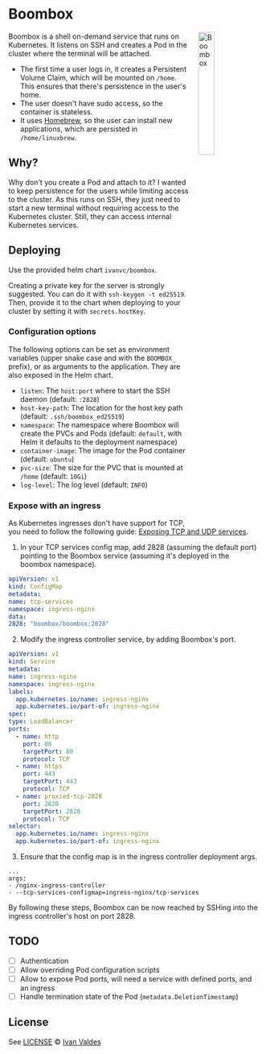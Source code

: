 # Boombox

<p><img src="https://ivan.vc/boombox/images/logo.png" alt="Boombox" title="Boombox" align="right" width="25%" style="padding-left: 10px"></p> 

Boombox is a shell on-demand service that runs on Kubernetes. It listens on SSH
and creates a Pod in the cluster where the terminal will be attached.

* The first time a user logs in, it creates a Persistent Volume Claim, which will
  be mounted on `/home`. This ensures that there's persistence in the user's
  home.
* The user doesn't have sudo access, so the container is stateless.
* It uses [Homebrew](https://brew.sh), so the user can install new applications,
  which are persisted in `/home/linuxbrew`.

## Why?

Why don't you create a Pod and attach to it? I wanted to keep persistence for
the users while limiting access to the cluster. As this runs on SSH, they just
need to start a new terminal without requiring access to the Kubernetes
cluster. Still, they can access internal Kubernetes services.

## Deploying

Use the provided helm chart `ivanvc/boombox`.

Creating a private key for the server is strongly suggested. You can do it with
`ssh-keygen -t ed25519`. Then, provide it to the chart when deploying to your
cluster by setting it with `secrets.hostKey`.

### Configuration options

The following options can be set as environment variables (upper snake case and
with the `BOOMBOX_` prefix), or as arguments to the application. They are also
exposed in the Helm chart.

* `listen`: The `host:port` where to start the SSH daemon (default: `:2828`)
* `host-key-path`: The location for the host key path (default:
  `.ssh/boombox_ed25519`)
* `namespace`: The namespace where Boombox will create the PVCs and Pods
  (default: `default`, with Helm it defaults to the deployment namespace)
* `container-image`: The image for the Pod container (default: `ubuntu`)
* `pvc-size`: The size for the PVC that is mounted at `/home` (default: `10Gi`)
* `log-level`: The log level (default: `INFO`)

### Expose with an ingress

As Kubernetes ingresses don't have support for TCP, you need to follow the
following guide: [Exposing TCP and UDP services].

1. In your TCP services config map, add 2828 (assuming the default port)
   pointing to the Boombox service (assuming it's deployed in the boombox
   namespace).
  ```yaml
apiVersion: v1
kind: ConfigMap
metadata:
  name: tcp-services
  namespace: ingress-nginx
data:
  2828: "boombox/boombox:2828"
  ```

2. Modify the ingress controller service, by adding Boombox's port.
  ```yaml
apiVersion: v1
kind: Service
metadata:
  name: ingress-nginx
  namespace: ingress-nginx
  labels:
    app.kubernetes.io/name: ingress-nginx
    app.kubernetes.io/part-of: ingress-nginx
spec:
  type: LoadBalancer
  ports:
    - name: http
      port: 80
      targetPort: 80
      protocol: TCP
    - name: https
      port: 443
      targetPort: 443
      protocol: TCP
    - name: proxied-tcp-2828
      port: 2828
      targetPort: 2828
      protocol: TCP
  selector:
    app.kubernetes.io/name: ingress-nginx
    app.kubernetes.io/part-of: ingress-nginx
  ```

3. Ensure that the config map is in the ingress controller deployment args.
  ```
...
args:
  - /nginx-ingress-controller
  - --tcp-services-configmap=ingress-nginx/tcp-services
  ```

By following these steps, Boombox can be now reached by SSHing into the ingress
controller's host on port 2828.

## TODO

- [ ] Authentication
- [ ] Allow overriding Pod configuration scripts
- [ ] Allow to expose Pod ports, will need a service with defined ports, and
      an ingress
- [ ] Handle termination state of the Pod (`metadata.DeletionTimestamp`)

## License

See [LICENSE](LICENSE) © [Ivan Valdes](https://github.com/ivanvc/)

[Exposing TCP and UDP services]: https://kubernetes.github.io/ingress-nginx/user-guide/exposing-tcp-udp-services/
